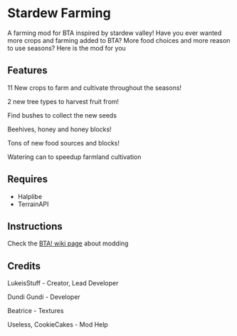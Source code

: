 # Stardew Farming

A farming mod for BTA inspired by stardew valley! Have you ever wanted more crops and farming added to BTA? More food choices and more reason to use seasons? Here is the mod for you

## Features

11 New crops to farm and cultivate throughout the seasons!

2 new tree types to harvest fruit from!

Find bushes to collect the new seeds

Beehives, honey and honey blocks!

Tons of new food sources and blocks!

Watering can to speedup farmland cultivation

## Requires

- Halplibe
- TerrainAPI

## Instructions

Check the [BTA! wiki page](https://bta.miraheze.org/wiki/Main_Page) about modding

## Credits

LukeisStuff - Creator, Lead Developer

Dundi Gundi - Developer

Beatrice - Textures

Useless, CookieCakes - Mod Help
